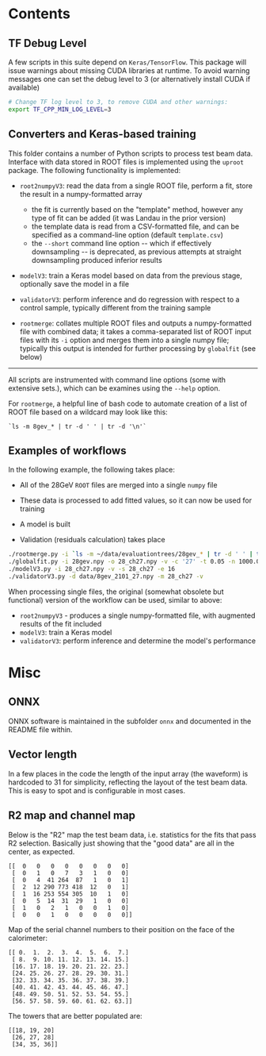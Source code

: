 # Contents

## TF Debug Level

A few scripts in this suite depend on `Keras/TensorFlow`.
This package will issue warnings about missing CUDA libraries at runtime.
To avoid warning messages one can set the debug level to 3 (or alternatively
install CUDA if available)

```bash
# Change TF log level to 3, to remove CUDA and other warnings:
export TF_CPP_MIN_LOG_LEVEL=3
```

## Converters and Keras-based training

This folder contains a number of Python scripts to process test beam data.
Interface with data stored in ROOT files is implemented using the `uproot`
package. The following functionality is implemented:

* `root2numpyV3`: read the data from a single ROOT file, perform a fit, store the result in a numpy-formatted array
   * the fit is currently based on the "template" method, however any type of fit can be added (it was Landau in the prior version)
   * the template data is read from a CSV-formatted file, and can be specified as a command-line option (default `template.csv`)
   * the `--short` command line option -- which if effectively downsampling -- is deprecated, as previous attempts at straight downsampling produced inferior results

* `modelV3`: train a Keras model based on data from the previous stage, optionally
save the model in a file

* `validatorV3`: perform inference and do regression with respect to a control sample,
typically different from the training sample

* `rootmerge`: collates multiple ROOT files and outputs a numpy-formatted file
with combined data; it takes a comma-separated list of ROOT input files with its `-i` option
and merges them into a single numpy file; typically this output is intended for further processing
by `globalfit` (see below)


---

All scripts are instrumented with command line options (some with extensive sets.), which can
be examines using the `--help` option.


For `rootmerge`, a helpful line of bash code to automate creation of a list of ROOT file based
on a wildcard may look like this:

```
`ls -m 8gev_* | tr -d ' ' | tr -d '\n'`
```

## Examples of workflows

In the following example, the following takes place:

* All of the 28GeV `ROOT` files are merged into a single `numpy` file

* These data is processed to add fitted values, so it can now be used for training

* A model is built

* Validation (residuals calculation) takes place

```bash
./rootmerge.py -i `ls -m ~/data/evaluationtrees/28gev_* | tr -d ' ' | tr -d '\n'` -v -o 28gev.npy
./globalfit.py -i 28gev.npy -o 28_ch27.npy -v -c '27' -t 0.05 -n 1000.0 -p -r 0.95
./modelV3.py -i 28_ch27.npy -v -s 28_ch27 -e 16
./validatorV3.py -d data/8gev_2101_27.npy -m 28_ch27 -v
```

When processing single files, the original (somewhat obsolete but functional) version of the workflow
can be used, similar to above:

* `root2numpyV3` - produces a single numpy-formatted file, with augmented results of the fit included
* `modelV3`: train a Keras model
* `validatorV3`: perform inference and determine the model's performance



# Misc

## ONNX

ONNX software is maintained in the subfolder `onnx` and documented in the README file
within.

## Vector length

In a few places in the code the length of the input array (the waveform) is hardcoded
to 31 for simplicity, reflecting the layout of the test beam data.
This is easy to spot and is configurable in most cases.


## R2 map and channel map

Below is the "R2" map the test beam data, i.e. statistics
for the fits that pass R2 selection. Basically just showing
that the "good data" are all in the center, as expected.

```
[[  0   0   0   0   0   0   0   0]
 [  0   1   0   7   3   1   0   0]
 [  0   4  41 264  87   1   0   1]
 [  2  12 290 773 418  12   0   1]
 [  1  16 253 554 305  10   1   0]
 [  0   5  14  31  29   1   0   0]
 [  1   0   2   1   0   0   1   0]
 [  0   0   1   0   0   0   0   0]]
```

Map of the serial channel numbers to their
position on the face of the calorimeter:

```
[[ 0.  1.  2.  3.  4.  5.  6.  7.]
 [ 8.  9. 10. 11. 12. 13. 14. 15.]
 [16. 17. 18. 19. 20. 21. 22. 23.]
 [24. 25. 26. 27. 28. 29. 30. 31.]
 [32. 33. 34. 35. 36. 37. 38. 39.]
 [40. 41. 42. 43. 44. 45. 46. 47.]
 [48. 49. 50. 51. 52. 53. 54. 55.]
 [56. 57. 58. 59. 60. 61. 62. 63.]]
```

The towers that are better populated are:

```
[[18, 19, 20]
 [26, 27, 28]
 [34, 35, 36]]
```
